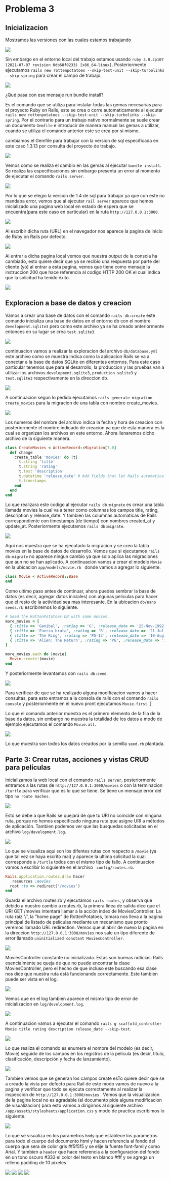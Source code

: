 # Problema 3

## Inicializacion

Mostramos las versiones con las cuales estamos trabajando

![](https://github.com/Kinartb/CC3S2/blob/main/PC2_CC3S2/Imagenes/pc0.png)

Sin embargo en el entorno local del trabajo estamos usando ```ruby 3.0.2p107 (2021-07-07 revision 0db68f0233) [x86_64-linux]```. Posteriormente ejecutamos ```rails new rottenpotatoes --skip-test-unit --skip-turbolinks --skip-spring``` para crear el campo de trabajo.


![](https://github.com/Kinartb/CC3S2/blob/main/PC2_CC3S2/Imagenes/pc1.png)


¿Qué pasa con ese mensaje run bundle install?

Es el comando que se utiliza para instalar todas las gemas necesarias para el proyecto Ruby on Rails, este se crea o corre automaticamente al ejecutar ```rails new rottenpotatoes --skip-test-unit --skip-turbolinks --skip-spring```. Por el contrario para un trabajo nativo normalmente se suele crear un documento ```Gemfile``` e introducir de manera manual las gemas a utilizar, cuando se utiliza el comando anterior este se crea por si mismo.

cambiamos el Gemfile para trabajar con la version de sql especificada en este caso 1.3.13 por consulta del proyecto de trabajo.

![](https://github.com/Kinartb/CC3S2/blob/main/PC2_CC3S2/Imagenes/pc2.png)

Vemos como se realiza el cambio en las gemas al ejecutar ```bundle install```. Se realiza las especificaciones sin embargo presenta un error al momento de ejecutar el comando ```rails server```.

![](https://github.com/Kinartb/CC3S2/blob/main/PC2_CC3S2/Imagenes/pc3.png)

Por lo que se elegio la version de 1.4 de sql para trabajar ya que con este no mandaba error, vemos que al ejecutar ```rail server``` aparece que hemos inicializado una pagina web local en estado de espera que se encuentra(para este caso en particular) en la ruta ```http://127.0.0.1:3000```.

![](https://github.com/Kinartb/CC3S2/blob/main/PC2_CC3S2/Imagenes/pc5.png)

Al escribir dicha ruta (URL) en el navegador nos aparece la pagina de inicio de Ruby on Rails por defecto. 

![](https://github.com/Kinartb/CC3S2/blob/main/PC2_CC3S2/Imagenes/pc6.png)

Al entrar a dicha pagina local vemos que nuestra output de la consola ha cambiado, esto quiere decir que ya se recibio una respuesta por parte del cliente (yo) al entrar a esta pagina, vemos que tiene como mensaje la instruccion 200 que hace referencia al codigo HTTP 200 OK el cual indica que la solicitud ha tenido éxito.

![](https://github.com/Kinartb/CC3S2/blob/main/PC2_CC3S2/Imagenes/pc7.png)

## Exploracion a base de datos y creacion

Vamos a crear una base de datos con el comando ```rails db:create``` este comando inicializa una base de datos en el entorno db con el nombre ```development.sqlite3``` pero como este archivo ya se ha creado anteriormente entonces en su lugar se crea ```test.sqlite3```.

![](https://github.com/Kinartb/CC3S2/blob/main/PC2_CC3S2/Imagenes/pc8.png)

continuacion vamos a realizar la exploracion del archivo ```db/database.yml``` este archivo como se muestra indica como la aplicacion Rails se va a conectar a la base de datos SQLite en diferentes entornos. Para este caso particular tenemos que para el desarrollo, la produccion y las pruebas van a utilizar los archivos ```development.sqlite3```, ```production.sqlite3```  y  ```test.sqlite3``` respectivamente en la direccion db.

![](https://github.com/Kinartb/CC3S2/blob/main/PC2_CC3S2/Imagenes/pc9.png)

A continuacion segun lo pedido ejecutamos ```rails generate migration create_movies``` para la migracion de una tabla con nombre create_movies.

![](https://github.com/Kinartb/CC3S2/blob/main/PC2_CC3S2/Imagenes/pc10.png)

Los numeros del nombre del archivo indica la fecha y hora de creacion con posteriormente el nombre indicado de creacion ya que de esta manera es la cual se organizan los archivos en este entorno. Ahora llenaremos dicho archivo de la siguiente manera.

```ruby
class CreateMovies < ActiveRecord::Migration[7.0]
  def change
    create_table 'movies' do |t|
      t.string 'title'
      t.string 'rating'
      t.text 'description'
      t.datetime 'release_date' # Add fields that let Rails automatically  keep track # of when movies are add>
      t.timestamps
    end
  end
end
```
Lo que realizara este codigo al ejecutar ```rails db:migrate``` es crear una tabla llamada movies la cual va a tener como columnas los campos title, rating, description y release_date. Y tambien las columnas automaticas de Rails correspondiente con timestamps (de tiempo) con nombres created_at y update_at. Posteriormente ejecutamos ```rails db:migrate```.

![](https://github.com/Kinartb/CC3S2/blob/main/PC2_CC3S2/Imagenes/pc11.png)

Aqui nos muestra que se ha ejecutado la migracion y se creo la tabla movies en la base de datos de desarrollo. Vemos que si ejecutamos ```rails db:migrate``` no aparece ningun cambio ya que solo aplica las migraciones que aun no se han aplicado. A continuacion vamos a crear el modelo ```Movie``` en la ubicacion ```app/models/movie.rb ``` donde vamos a agregar lo siguiente.

```ruby
class Movie < ActiveRecord::Base 
end
```
Como ultimo paso antes de continuar, ahora puedes sembrar la base de datos (es decir, agregar datos iniciales) con algunas peliculas para hacer que el resto de la actividad sea mas interesante. En la ubicacion ```db/nano seeds.rb``` escribiremos lo siguiente.

```ruby
# Seed the RottenPotatoes DB with some movies. 
more_movies = [
  { :title => 'Ganibal', :rating => 'G', :release_date => '25-Nov-1992' },
  { :title => 'Fuerza bruta', :rating => 'R', :release_date => '21-Jul-1989' },
  { :title => 'The Ring', :rating => 'PG-13', :release_date => '10-Aug-2011' },
  { :title => 'Alien: The Return', :rating => 'PG', :release_date => '12-Jun-1981' }
]

more_movies.each do |movie|
  Movie.create!(movie)
end
```
Y posteriormente levantamos con ```rails db:seed```.

![](https://github.com/Kinartb/CC3S2/blob/main/PC2_CC3S2/Imagenes/pc12.png)

Para verificar de que se ha realizado alguna modificacion vamos a hacer consultas, para esto entramos a la consola de rails con el comando ```rails console``` y posteriormente en el nuevo pront ejecutamos ```Movie.first```.
]

Lo que el comando anterior muestra es el primero elemento de la fila de la base da datos, sin embargo no muestra la totalidad de los datos a modo de ejemplo ejecutamos el comando ```Movie.all```.

![](https://github.com/Kinartb/CC3S2/blob/main/PC2_CC3S2/Imagenes/pc14.png)

Lo que muestra son todos los datos creados por la semilla ```seed.rb``` plantada.

## Parte 3: Crear rutas, acciones y vistas CRUD para películas

Inicializamos la web local con el comando ```rails server```, posteriormente entramos a las rutas de ```http://127.0.0.1:3000/movies``` o con la terminacion ```/turtle``` para verificar que es lo que se tiene. Se tiene un mensaje error del tipo ```no route maches```.

![](https://github.com/Kinartb/CC3S2/blob/main/PC2_CC3S2/Imagenes/pc15.png)

Esto se debe a que Rails se quejará de que tu URI no coincide con ninguna ruta, porque no hemos especificado ninguna ruta que asigne URI a métodos de aplicación. Tambien podemos ver que las busquedas solicitadas en el archivo ```log/development.log```.

![](https://github.com/Kinartb/CC3S2/blob/main/PC2_CC3S2/Imagenes/pc16.png)

Lo que se visualiza aqui son los difentes rutas con respecto a ```/movie``` (ya que tal vez se haya escrito mal) y aparece la ultima solicitud la cual corresponde  a ```/turtle``` todos con el mismo tipo de fallo. A continuacion vamos a escribir lo siguiente en el archivo ``` config/routes.rb```.

```ruby
Rails.application.routes.draw hacer
   resources :movies
  root :to => redirect('/movies')
end
``` 
Guarda el archivo routes.rb y ejecutamos ```rails routes```, y observa que debido a nuestro cambio a routes.rb, la primera línea de salida dice que el URI GET /movies intentará llamar a la acción index de MoviesController. La ruta raíz '/', la “home page” de RottenPotatoes, tomara nos lleva a la pagina principal de listado de películas mediante un mecanismo que pronto veremos llamado  URL redirection. Vemos que al abrir de nuevo la pagina en la direccion ```http://127.0.0.1:3000/movies``` nos sale un tipo diferente de error llamado ```uninitialized constant MoviesController```. 

![](https://github.com/Kinartb/CC3S2/blob/main/PC2_CC3S2/Imagenes/pc17.png)

MoviesController constante no inicializada. Estas son buenas noticias: Rails esencialmente se queja de que no puede encontrar la clase MoviesController, pero el hecho de que incluso este buscando esa clase nos dice que nuestra ruta está funcionando correctamente. Este tambien puede ser vista en el log.

![](https://github.com/Kinartb/CC3S2/blob/main/PC2_CC3S2/Imagenes/pc18.png)

Vemos que en el log tambien aparece el mismo tipo de error de inicializacion en ```log/development.log```. 

![](https://github.com/Kinartb/CC3S2/blob/main/PC2_CC3S2/Imagenes/pc19.png)

A continuacion vamos a ejecutar el comando ```rails g scaffold_controller Movie title rating description release_date --skip-test```.

![](https://github.com/Kinartb/CC3S2/blob/main/PC2_CC3S2/Imagenes/pc20.png)

Lo que realiza el comando es enumera el nombre del modelo (es decir, Movie) seguido de los campos en los registros de la película (es decir, título, clasificación, descripción y fecha de lanzamiento).

![](https://github.com/Kinartb/CC3S2/blob/main/PC2_CC3S2/Imagenes/pc21.png)

Tambien vemos que se generan los campos create esTo quiere decir que se a creado la vista por defecto para Rail de este modo vamos de nuevo a la pagina y verificar que todo se ejecuta correctamente al realizar la inspeccion de ```http://127.0.0.1:3000/movies``` . Vemos que la visualizacion de la pagina local no es agradable (el documento pide alguna modificacion de visualizacion) para esto vamos a dirigirnos al siguiente archivo ```/app/assets/stylesheets/application.css``` y modo de practica escribimos lo siguiente. 

![](https://github.com/Kinartb/CC3S2/blob/main/PC2_CC3S2/Imagenes/pc22.png)

Lo que se visualiza en los parametros ```body``` que establece los parametros para todo el cuerpo del documento html y hacen referencia al fondo del cuerpo que sera de color gris #f5f5f5 y se elije la fuente font-family como Arial. Y tambien a ```header``` que hace referencia a la configuracion del fondo en un tono oscuro #333 el color del texto en blanco #fff y se agrega un relleno padding de 10 pixeles

![](https://github.com/Kinartb/CC3S2/blob/main/PC2_CC3S2/Imagenes/pc23.png)
![](https://github.com/Kinartb/CC3S2/blob/main/PC2_CC3S2/Imagenes/pc24.png)
![](https://github.com/Kinartb/CC3S2/blob/main/PC2_CC3S2/Imagenes/pc25.png)
![](https://github.com/Kinartb/CC3S2/blob/main/PC2_CC3S2/Imagenes/pc26.png)





